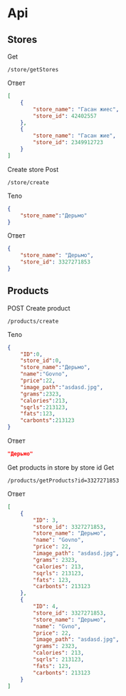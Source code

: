 # Api

## Stores
Get
```url
/store/getStores
```
Ответ
```json
[
    {
        "store_name": "Гасан жиес",
        "store_id": 42402557
    },
    {
        "store_name": "Гасан жие",
        "store_id": 2349912723
    }
]
```
Create store
Post
```url
/store/create
```

Тело
```json
{
    "store_name":"Дерьмо"
}
```

Ответ 
```json
{
    "store_name": "Дерьмо",
    "store_id": 3327271853
}
```

## Products

POST 
Create product
```url
/products/create
```

Тело
```json
{
    "ID":0,
    "store_id":0,
    "store_name":"Дерьмо",
    "name":"Govno",
    "price":22,
    "image_path":"asdasd.jpg",
    "grams":2323,
    "calories":213,
    "sqrls":213123,
    "fats":123,
    "carbonts":213123
}
```

Ответ
```json
"Дерьмо"
```

Get products in store by store id 
Get
```url
/products/getProducts?id=3327271853
```

Ответ
```json
[
    {
        "ID": 3,
        "store_id": 3327271853,
        "store_name": "Дерьмо",
        "name": "Govno",
        "price": 22,
        "image_path": "asdasd.jpg",
        "grams": 2323,
        "calories": 213,
        "sqrls": 213123,
        "fats": 123,
        "carbonts": 213123
    },
    {
        "ID": 4,
        "store_id": 3327271853,
        "store_name": "Дерьмо",
        "name": "Gvno",
        "price": 22,
        "image_path": "asdasd.jpg",
        "grams": 2323,
        "calories": 213,
        "sqrls": 213123,
        "fats": 123,
        "carbonts": 213123
    }
]
```